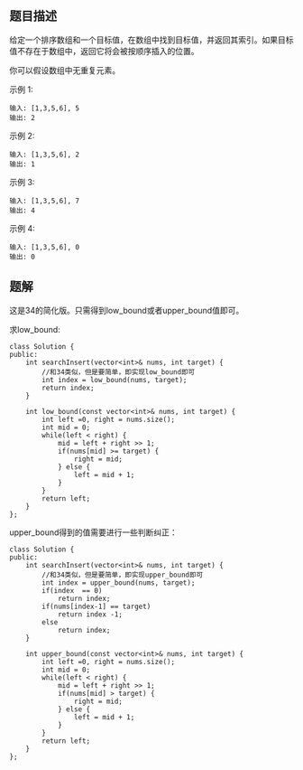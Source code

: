 ## 题目描述
给定一个排序数组和一个目标值，在数组中找到目标值，并返回其索引。如果目标值不存在于数组中，返回它将会被按顺序插入的位置。

你可以假设数组中无重复元素。

示例 1:
```
输入: [1,3,5,6], 5
输出: 2
```
示例 2:
```
输入: [1,3,5,6], 2
输出: 1
```
示例 3:
```
输入: [1,3,5,6], 7
输出: 4
```
示例 4:
```
输入: [1,3,5,6], 0
输出: 0
```

## 题解
这是34的简化版。只需得到low_bound或者upper_bound值即可。

求low_bound:
```
class Solution {
public:
    int searchInsert(vector<int>& nums, int target) {
        //和34类似，但是要简单，即实现low_bound即可
        int index = low_bound(nums, target);
        return index;
    }

    int low_bound(const vector<int>& nums, int target) {
        int left =0, right = nums.size();
        int mid = 0;
        while(left < right) {
            mid = left + right >> 1;
            if(nums[mid] >= target) {
                right = mid;
            } else {
                left = mid + 1;
            }
        }
        return left;
    }
};
```

upper_bound得到的值需要进行一些判断纠正：
```
class Solution {
public:
    int searchInsert(vector<int>& nums, int target) {
        //和34类似，但是要简单，即实现upper_bound即可
        int index = upper_bound(nums, target);
        if(index  == 0)
            return index;
        if(nums[index-1] == target)
            return index -1;
        else
            return index;
    }

    int upper_bound(const vector<int>& nums, int target) {
        int left =0, right = nums.size();
        int mid = 0;
        while(left < right) {
            mid = left + right >> 1;
            if(nums[mid] > target) {
                right = mid;
            } else {
                left = mid + 1;
            }
        }
        return left;
    }
};
```